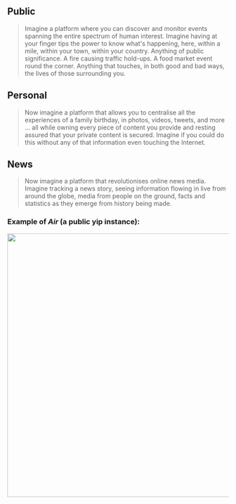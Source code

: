 ## Public

> Imagine a platform where you can discover and monitor events spanning the entire spectrum of human interest. Imagine having at your finger tips the power to know what's happening, here, within a mile, within your town, within your country. Anything of public significance. A fire causing traffic hold-ups. A food market event round the corner. Anything that touches, in both good and bad ways, the lives of those surrounding you.

## Personal

> Now imagine a platform that allows you to centralise all the experiences of a family birthday, in photos, videos, tweets, and more ... all while owning every piece of content you provide and resting assured that your private content is secured. Imagine if you could do this without any of that information even touching the Internet.

## News

> Now imagine a platform that revolutionises online news media. Imagine tracking a news story, seeing information flowing in live from around the globe, media from people on the ground, facts and statistics as they emerge from history being made. 

### Example of *Air* (a public yip instance):

<a href="/img/y/MockMap.png"><img src="/img/y/MockMap.png" width=600 /></a>
